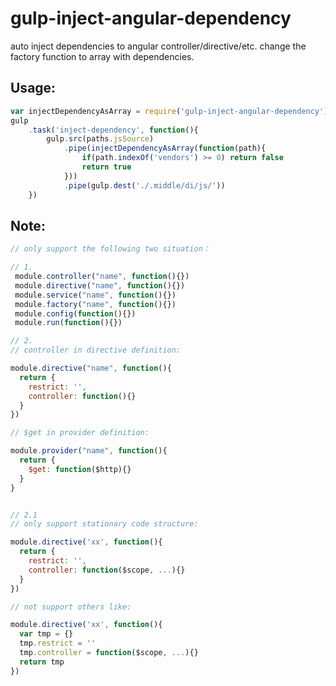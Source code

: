 # gulp-inject-angular-dependency
auto inject dependencies to angular controller/directive/etc. change the factory function to array with dependencies.


Usage:
------------

```javascript
var injectDependencyAsArray = require('gulp-inject-angular-dependency')
gulp
    .task('inject-dependency', function(){
        gulp.src(paths.jsSource)
            .pipe(injectDependencyAsArray(function(path){
                if(path.indexOf('vendors') >= 0) return false
                return true
            }))
            .pipe(gulp.dest('./.middle/di/js/'))
    })
```

Note:
--------
```javascript
// only support the following two situation：

// 1.
 module.controller("name", function(){})
 module.directive("name", function(){})
 module.service("name", function(){})
 module.factory("name", function(){})
 module.config(function(){})
 module.run(function(){})

// 2. 
// controller in directive definition:

module.directive("name", function(){
  return {
    restrict: '',
    controller: function(){}
  }
})

// $get in provider definition:

module.provider("name", function(){
  return {
    $get: function($http){}
  }
}


// 2.1 
// only support stationary code structure:

module.directive('xx', function(){
  return {
    restrict: '',
    controller: function($scope, ...){}
  }
})

// not support others like:

module.directive('xx', function(){
  var tmp = {}
  tmp.restrict = ''
  tmp.controller = function($scope, ...){}
  return tmp
})
```
